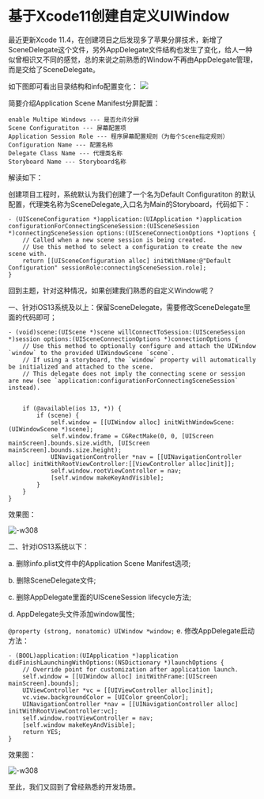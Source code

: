 # 基于Xcode11创建自定义UIWindow

最近更新Xcode 11.4，在创建项目之后发现多了苹果分屏技术，新增了SceneDelegate这个文件，另外AppDelegate文件结构也发生了变化，给人一种似曾相识又不同的感觉，总的来说之前熟悉的Window不再由AppDelegate管理，而是交给了SceneDelegate。

如下图即可看出目录结构和info配置变化：
![](media/16277871609165/16277872068447.png)

简要介绍Application Scene Manifest分屏配置：
```
enable Multipe Windows --- 是否允许分屏
Scene Configuratiton --- 屏幕配置项
Application Session Role --- 程序屏幕配置规则（为每个Scene指定规则）
Configuration Name --- 配置名称
Delegate Class Name --- 代理类名称
Storyboard Name --- Storyboard名称
```
解读如下：

创建项目工程时，系统默认为我们创建了一个名为Default Configuratiton 的默认配置，代理类名称为SceneDelegate,入口名为Main的Storyboard，代码如下：
```
- (UISceneConfiguration *)application:(UIApplication *)application configurationForConnectingSceneSession:(UISceneSession *)connectingSceneSession options:(UISceneConnectionOptions *)options {
    // Called when a new scene session is being created.
    // Use this method to select a configuration to create the new scene with.
    return [[UISceneConfiguration alloc] initWithName:@"Default Configuration" sessionRole:connectingSceneSession.role];
}
```
回到主题，针对这种情况，如果创建我们熟悉的自定义Window呢？

一、针对iOS13系统及以上：保留SceneDelegate，需要修改SceneDelegate里面的代码即可；
```
- (void)scene:(UIScene *)scene willConnectToSession:(UISceneSession *)session options:(UISceneConnectionOptions *)connectionOptions {
    // Use this method to optionally configure and attach the UIWindow `window` to the provided UIWindowScene `scene`.
    // If using a storyboard, the `window` property will automatically be initialized and attached to the scene.
    // This delegate does not imply the connecting scene or session are new (see `application:configurationForConnectingSceneSession` instead).
    
    
    if (@available(ios 13, *)) {
        if (scene) {
            self.window = [[UIWindow alloc] initWithWindowScene:(UIWindowScene *)scene];
            self.window.frame = CGRectMake(0, 0, [UIScreen mainScreen].bounds.size.width, [UIScreen mainScreen].bounds.size.height);
            UINavigationController *nav = [[UINavigationController alloc] initWithRootViewController:[[ViewController alloc]init]];
            self.window.rootViewController = nav;
            [self.window makeKeyAndVisible];
        }
    }
}
```
效果图：

![-w308](media/16277871609165/16277872853169.png)


二、针对iOS13系统以下：

a. 删除info.plist文件中的Application Scene Manifest选项;

b. 删除SceneDelegate文件;

c. 删除AppDelegate里面的UISceneSession lifecycle方法;

d. AppDelegate头文件添加window属性;

` @property (strong, nonatomic) UIWindow *window; ` 
e. 修改AppDelegate启动方法：

```
- (BOOL)application:(UIApplication *)application didFinishLaunchingWithOptions:(NSDictionary *)launchOptions {
    // Override point for customization after application launch.
    self.window = [[UIWindow alloc] initWithFrame:[UIScreen mainScreen].bounds];
    UIViewController *vc = [[UIViewController alloc]init];
    vc.view.backgroundColor = [UIColor greenColor];
    UINavigationController *nav = [[UINavigationController alloc] initWithRootViewController:vc];
    self.window.rootViewController = nav;
    [self.window makeKeyAndVisible];
    return YES;
}

```
效果图：

![-w308](media/16277871609165/16277873129770.png)


至此，我们又回到了曾经熟悉的开发场景。
